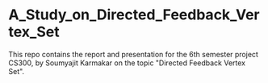 # A_Study_on_Directed_Feedback_Vertex_Set
This repo contains the report and presentation for the 6th semester project CS300, by Soumyajit Karmakar on the topic "Directed Feedback Vertex Set".
